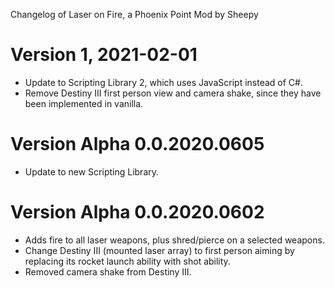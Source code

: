 Changelog of Laser on Fire, a Phoenix Point Mod by Sheepy

# Version 1, 2021-02-01

* Update to Scripting Library 2, which uses JavaScript instead of C#.
* Remove Destiny III first person view and camera shake, since they have been implemented in vanilla.

# Version Alpha 0.0.2020.0605

* Update to new Scripting Library.

# Version Alpha 0.0.2020.0602

* Adds fire to all laser weapons, plus shred/pierce on a selected weapons.
* Change Destiny III (mounted laser array) to first person aiming by replacing its rocket launch ability with shot ability.
* Removed camera shake from Destiny III.